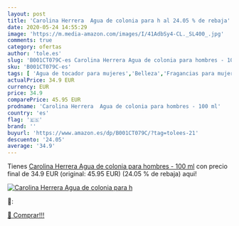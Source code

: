```yaml
---
layout: post
title: 'Carolina Herrera  Agua de colonia para h al 24.05 % de rebaja'
date: 2020-05-24 14:55:29
image: 'https://m.media-amazon.com/images/I/41AdbSy4-CL._SL400_.jpg'
comments: true
category: ofertas
author: 'tole.es'
slug: 'B001CT079C-es Carolina Herrera Agua de colonia para hombres - 100 ml'
sku: 'B001CT079C-es'
tags: [ 'Agua de tocador para mujeres','Belleza','Fragancias para mujeres','Instrumentos de percusión para niños','Instrumentos musicales para niños','Juguetes','Juguetes y juegos','Perfumes y fragancias','Productos para el cuidado de la piel','Sets y juegos para el cuidado de la piel','agua','colonia','de', ]
actualPrice: 34.9 EUR
currency: EUR
price: 34.9
comparePrice: 45.95 EUR
prodname: 'Carolina Herrera  Agua de colonia para hombres - 100 ml'
country: 'es'
flag: '🇪🇸'
brand: ''
buyurl: 'https://www.amazon.es/dp/B001CT079C/?tag=tolees-21'
descuento: '24.05'
average: '34.9'
---
```


Tienes [Carolina Herrera  Agua de colonia para hombres - 100 ml](https://www.amazon.es/dp/B001CT079C/?tag=tolees-21) con precio final de  34.9 EUR (original: 45.95 EUR) (24.05 %  de rebaja) aqui!

[![Carolina Herrera  Agua de colonia para h](https://m.media-amazon.com/images/I/41AdbSy4-CL._SL400_.jpg)](https://www.amazon.es/dp/B001CT079C/?tag=tolees-21)

🔎:


[🛒 Comprar!!!](https://www.amazon.es/dp/B001CT079C/?tag=tolees-21)
